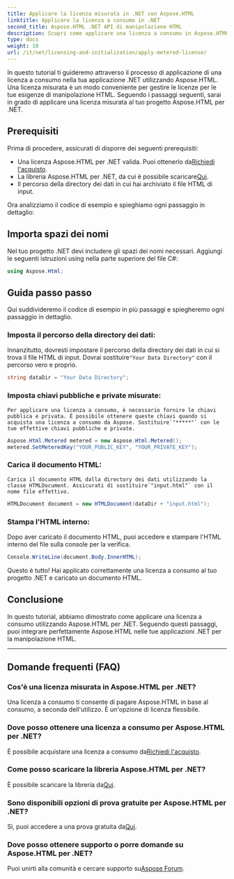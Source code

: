 ```yaml
---
title: Applicare la licenza misurata in .NET con Aspose.HTML
linktitle: Applicare la licenza a consumo in .NET
second_title: Aspose.HTML .NET API di manipolazione HTML
description: Scopri come applicare una licenza a consumo in Aspose.HTML per .NET. Gestisci le tue esigenze di manipolazione HTML in modo efficiente. Inizia ora!
type: docs
weight: 10
url: /it/net/licensing-and-initialization/apply-metered-license/
---
```

In questo tutorial ti guideremo attraverso il processo di applicazione di una licenza a consumo nella tua applicazione .NET utilizzando Aspose.HTML. Una licenza misurata è un modo conveniente per gestire le licenze per le tue esigenze di manipolazione HTML. Seguendo i passaggi seguenti, sarai in grado di applicare una licenza misurata al tuo progetto Aspose.HTML per .NET.

## Prerequisiti

Prima di procedere, assicurati di disporre dei seguenti prerequisiti:

-  Una licenza Aspose.HTML per .NET valida. Puoi ottenerlo da[Richiedi l'acquisto](https://purchase.aspose.com/buy).
-  La libreria Aspose.HTML per .NET, da cui è possibile scaricare[Qui](https://releases.aspose.com/html/net/).
- Il percorso della directory dei dati in cui hai archiviato il file HTML di input.

Ora analizziamo il codice di esempio e spieghiamo ogni passaggio in dettaglio:

## Importa spazi dei nomi

Nel tuo progetto .NET devi includere gli spazi dei nomi necessari. Aggiungi le seguenti istruzioni using nella parte superiore del file C#:

```csharp
using Aspose.Html;
```

## Guida passo passo

Qui suddivideremo il codice di esempio in più passaggi e spiegheremo ogni passaggio in dettaglio.

### Imposta il percorso della directory dei dati:

   Innanzitutto, dovresti impostare il percorso della directory dei dati in cui si trova il file HTML di input. Dovrai sostituire`"Your Data Directory"` con il percorso vero e proprio.

   ```csharp
   string dataDir = "Your Data Directory";
   ```

### Imposta chiavi pubbliche e private misurate:

    Per applicare una licenza a consumo, è necessario fornire le chiavi pubblica e privata. È possibile ottenere queste chiavi quando si acquista una licenza a consumo da Aspose. Sostituire`"*****"` con le tue effettive chiavi pubbliche e private.

   ```csharp
   Aspose.Html.Metered metered = new Aspose.Html.Metered();
   metered.SetMeteredKey("YOUR_PUBLIC_KEY", "YOUR_PRIVATE_KEY");
   ```

### Carica il documento HTML:

    Carica il documento HTML dalla directory dei dati utilizzando la classe HTMLDocument. Assicurati di sostituire`"input.html"` con il nome file effettivo.

   ```csharp
   HTMLDocument document = new HTMLDocument(dataDir + "input.html");
   ```

### Stampa l'HTML interno:

   Dopo aver caricato il documento HTML, puoi accedere e stampare l'HTML interno del file sulla console per la verifica.

   ```csharp
   Console.WriteLine(document.Body.InnerHTML);
   ```

Questo è tutto! Hai applicato correttamente una licenza a consumo al tuo progetto .NET e caricato un documento HTML.

## Conclusione

In questo tutorial, abbiamo dimostrato come applicare una licenza a consumo utilizzando Aspose.HTML per .NET. Seguendo questi passaggi, puoi integrare perfettamente Aspose.HTML nelle tue applicazioni .NET per la manipolazione HTML.

---

## Domande frequenti (FAQ)

### Cos'è una licenza misurata in Aspose.HTML per .NET?
Una licenza a consumo ti consente di pagare Aspose.HTML in base al consumo, a seconda dell'utilizzo. È un'opzione di licenza flessibile.

### Dove posso ottenere una licenza a consumo per Aspose.HTML per .NET?
 È possibile acquistare una licenza a consumo da[Richiedi l'acquisto](https://purchase.aspose.com/buy).

### Come posso scaricare la libreria Aspose.HTML per .NET?
 È possibile scaricare la libreria da[Qui](https://releases.aspose.com/html/net/).

### Sono disponibili opzioni di prova gratuite per Aspose.HTML per .NET?
 Sì, puoi accedere a una prova gratuita da[Qui](https://releases.aspose.com/).

### Dove posso ottenere supporto o porre domande su Aspose.HTML per .NET?
 Puoi unirti alla comunità e cercare supporto su[Aspose Forum](https://forum.aspose.com/).